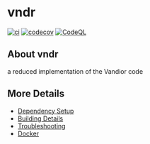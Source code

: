 # vndr

[![ci](https://github.com/Giuseppe-Bianc/vndr/actions/workflows/ci.yml/badge.svg)](https://github.com/Giuseppe-Bianc/vndr/actions/workflows/ci.yml)
[![codecov](https://codecov.io/gh/Giuseppe-Bianc/vndr/branch/main/graph/badge.svg)](https://codecov.io/gh/Giuseppe-Bianc/vndr)
[![CodeQL](https://github.com/Giuseppe-Bianc/vndr/actions/workflows/codeql-analysis.yml/badge.svg)](https://github.com/Giuseppe-Bianc/vndr/actions/workflows/codeql-analysis.yml)

## About vndr
a  reduced implementation of  the Vandior  code


## More Details

 * [Dependency Setup](README_dependencies.md)
 * [Building Details](README_building.md)
 * [Troubleshooting](README_troubleshooting.md)
 * [Docker](README_docker.md)
